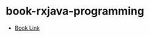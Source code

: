 # book-rxjava-programming

- [Book Link](https://book.naver.com/bookdb/book_detail.nhn?bid=12495967)